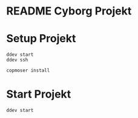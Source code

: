 # README Cyborg Projekt

# Setup Projekt

```
ddev start
ddev ssh
```
```
copmoser install
```

# Start Projekt

```
ddev start
```

